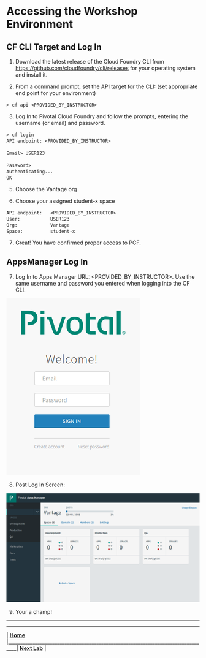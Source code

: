 [login]: img/login.png "PCF Login"
[appManagerHome]: img/appManagerHome.png "AppManager Home"

# Accessing the Workshop Environment

## CF CLI Target and Log In

1. Download the latest release of the Cloud Foundry CLI from https://github.com/cloudfoundry/cli/releases for your operating system and install it.

2. From a command prompt, set the API target for the CLI: (set appropriate end point for your environment)
```
> cf api <PROVIDED_BY_INSTRUCTOR>
```
3. Log In to Pivotal Cloud Foundry and follow the prompts, entering the username (or email) and password.
```
> cf login
API endpoint: <PROVIDED_BY_INSTRUCTOR>

Email> USER123

Password>
Authenticating...
OK
```
5. Choose the Vantage org

6. Choose your assigned student-x space
```
API endpoint:   <PROVIDED_BY_INSTRUCTOR>
User:           USER123
Org:            Vantage
Space:          student-x
```
7. Great! You have confirmed proper access to PCF.

## AppsManager Log In

7. Log In to Apps Manager URL: <PROVIDED_BY_INSTRUCTOR>. Use the same username and password you entered when logging into the CF CLI.

![alt text][login]

8. Post Log In Screen:

![alt text][appManagerHome]

9. Your a champ!


___

___
| **[Home](../../README.md)** |__________________________________________________________________________________| **[Next Lab](../Lab-01/README.md)** |